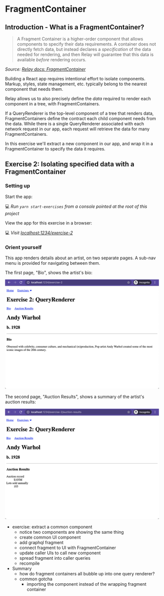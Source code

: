 # FragmentContainer

## Introduction - What is a FragmentContainer?

> A Fragment Container is a higher-order component that allows components to specify their data requirements. A container does not directly fetch data, but instead declares a _specification_ of the data needed for rendering, and then Relay will guarantee that this data is available _before_ rendering occurs.

_Source: [Relay docs: FragmentContainer](https://relay.dev/docs/v10.1.3/fragment-container/)_

Building a React app requires intentional effort to isolate components. Markup, styles, state management, etc. typically belong to the nearest component that needs them. 

Relay allows us to also precisely define the _data_ required to render each component in a tree, with FragmentContainers. 

If a QueryRenderer is the top-level component of a tree that renders data, FragmentContainers define the contract each child component needs from the data. While there is a single QueryRenderer associated with each network request in our app, each request will retrieve the data for many FragmentContainers. 

In this exercise we'll extract a new component in our app, and wrap it in a FragmentContainer to specify the data it requires. 

## Exercise 2: Isolating specified data with a FragmentContainer

### Setting up

Start the app:

💻 _Run `yarn start-exercises` from a console pointed at the root of this project_

View the app for this exercise in a browser:

💻 _Visit [localhost:1234/exercise-2](http://localhost:1234/exercise-2)_

### Orient yourself

This app renders details about an artist, on two separate pages. A sub-nav menu is provided for navigating between them.

The first page, "Bio", shows the artist's bio:

![The artist Bio page](./docs/00-bio-page.png)

The second page, "Auction Results", shows a summary of the artist's auction results: 

![The artist Auction Results page](./docs/01-auction-results-page.png)



- exercise: extract a common component
  - notice two components are showing the same thing
  - create common UI component
  - add graphql fragment
  - connect fragment to UI with FragmentContainer
  - update caller UIs to call new component
  - spread fragment into caller queries
  - recompile
- Summary
  - how do fragment containers all bubble up into one query renderer?
  - common gotcha
    - importing the component instead of the wrapping fragment container
